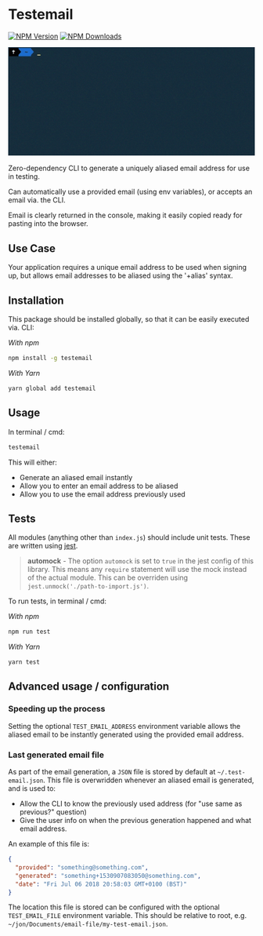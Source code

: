 # Testemail

[![NPM Version](https://badge.fury.io/js/testemail.svg)](https://npmjs.com/package/testemail)
[![NPM Downloads](https://img.shields.io/npm/dt/testemail.svg?style=flat)](https://npmjs.com/package/testemail)

![Usage example](/assets/usage.gif 'Usage example')

Zero-dependency CLI to generate a uniquely aliased email address for use in testing.

Can automatically use a provided email (using env variables), or accepts an email via. the CLI.

Email is clearly returned in the console, making it easily copied ready for pasting into the browser.

## Use Case

Your application requires a unique email address to be used when signing up, but allows email addresses to be aliased using the '+alias' syntax.

## Installation

This package should be installed globally, so that it can be easily executed via. CLI:

_With npm_

```bash
npm install -g testemail
```

_With Yarn_

```bash
yarn global add testemail
```

## Usage

In terminal / cmd:

```bash
testemail
```

This will either:

- Generate an aliased email instantly
- Allow you to enter an email address to be aliased
- Allow you to use the email address previously used

## Tests

All modules (anything other than `index.js`) should include unit tests. These are written using [jest](https://jestjs.io/).

> **automock** - The option `automock` is set to `true` in the jest config of this library. This means any `require` statement will use the mock instead of the actual module. This can be overriden using `jest.unmock('./path-to-import.js')`.

To run tests, in terminal / cmd:

_With npm_

```bash
npm run test
```

_With Yarn_

```bash
yarn test
```

## Advanced usage / configuration

### Speeding up the process

Setting the optional `TEST_EMAIL_ADDRESS` environment variable allows the aliased email to be instantly generated using the provided email address.

### Last generated email file

As part of the email generation, a `JSON` file is stored by default at `~/.test-email.json`. This file is overwridden whenever an aliased email is generated, and is used to:

- Allow the CLI to know the previously used address (for "use same as previous?" question)
- Give the user info on when the previous generation happened and what email address.

An example of this file is:

```json
{
  "provided": "something@something.com",
  "generated": "something+1530907083050@something.com",
  "date": "Fri Jul 06 2018 20:58:03 GMT+0100 (BST)"
}
```

The location this file is stored can be configured with the optional `TEST_EMAIL_FILE` environment variable. This should be relative to root, e.g. `~/jon/Documents/email-file/my-test-email.json`.
